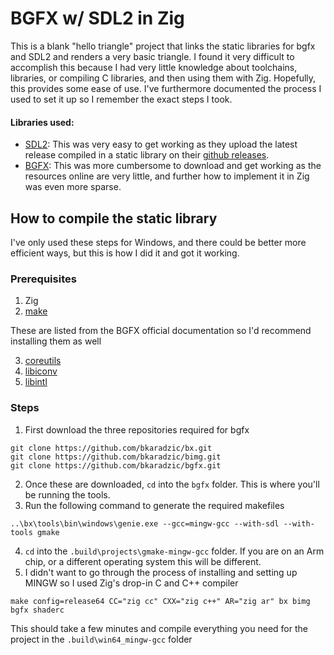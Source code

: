 # BGFX w/ SDL2 in Zig

This is a blank "hello triangle" project that links the static libraries for bgfx and SDL2 and renders a very basic triangle. I found it very difficult to accomplish this because I had very little knowledge about toolchains, libraries, or compiling C libraries, and then using them with Zig. Hopefully, this provides some ease of use. I've furthermore documented the process I used to set it up so I remember the exact steps I took.

#### Libraries used:
- [SDL2](https://www.libsdl.org/): This was very easy to get working as they upload the latest release compiled in a static library on their [github releases](https://github.com/libsdl-org/SDL/releases/latest).
- [BGFX](https://bkaradzic.github.io/bgfx/overview.html): This was more cumbersome to download and get working as the resources online are very little, and further how to implement it in Zig was even more sparse. 


## How to compile the static library
I've only used these steps for Windows, and there could be better more efficient ways, but this is how I did it and got it working. 

### Prerequisites
1. Zig
2. [make](http://gnuwin32.sourceforge.net/packages/make.htm)

These are listed from the BGFX official documentation so I'd recommend installing them as well

3. [coreutils](http://gnuwin32.sourceforge.net/packages/coreutils.htm)
4. [libiconv](http://gnuwin32.sourceforge.net/packages/libiconv.htm)
5. [libintl](http://gnuwin32.sourceforge.net/packages/libintl.htm)

### Steps

1. First download the three repositories required for bgfx

```
git clone https://github.com/bkaradzic/bx.git
git clone https://github.com/bkaradzic/bimg.git
git clone https://github.com/bkaradzic/bgfx.git
```

2. Once these are downloaded, `cd` into the `bgfx` folder. This is where you'll be running the tools.
3. Run the following command to generate the required makefiles
```
..\bx\tools\bin\windows\genie.exe --gcc=mingw-gcc --with-sdl --with-tools gmake
```
4. `cd` into the `.build\projects\gmake-mingw-gcc` folder. If you are on an Arm chip, or a different operating system this will be different.
5. I didn't want to go through the process of installing and setting up MINGW so I used Zig's drop-in C and C++ compiler

```
make config=release64 CC="zig cc" CXX="zig c++" AR="zig ar" bx bimg bgfx shaderc
```
This should take a few minutes and compile everything you need for the project in the `.build\win64_mingw-gcc` folder



